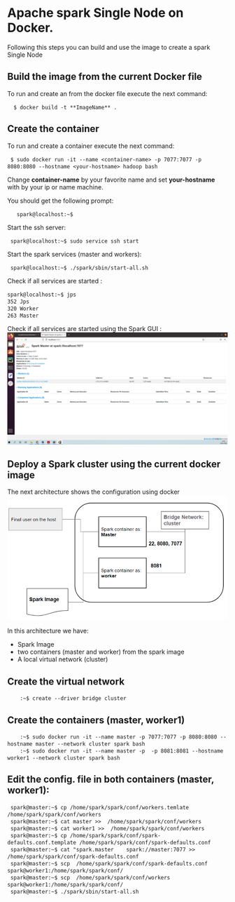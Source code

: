 # Apache spark Single Node  on Docker.

Following this steps you can build and use the image to create a spark Single Node
## Build the image from the current Docker file
To run and create an from the docker file  execute the next command:  

      $ docker build -t **ImageName** . 
## Create the container

To run and create a container execute the next command:

     $ sudo docker run -it --name <container-name> -p 7077:7077 -p 8080:8080 --hostname <your-hostname> hadoop bash

Change **container-name** by your favorite name and set **your-hostname** with by your ip or name machine.

You should get the following prompt:  

       spark@localhost:~$ 
Start the ssh server:  

     spark@localhost:~$ sudo service ssh start 
     

Start the spark services (master and workers):  

     spark@localhost:~$ ./spark/sbin/start-all.sh 

Check if all services are started :  

    spark@localhost:~$ jps   
    352 Jps   
    320 Worker   
    263 Master  
  Check if all services are started using the Spark GUI :
  ![alt text](sparkDoc.png "apache spark GUI")

## Deploy a Spark cluster using the current docker image   
The next architecture shows the configuration using docker
 ![alt text](architecture.png "acrhitecture")

  In this architecture we have:
  *  Spark Image
  *  two containers (master and worker) from the spark image
  *  A local virtual network (cluster)
## Create the virtual network

        :~$ create --driver bridge cluster   
## Create the containers (master, worker1)

        :~$ sudo docker run -it --name master -p 7077:7077 -p 8080:8080 --hostname master --network cluster spark bash    
        :~$ sudo docker run -it --name master -p  -p 8081:8081 --hostname worker1 --network cluster spark bash  
## Edit the config. file in both containers (master, worker1):
     spark@master:~$ cp /home/spark/spark/conf/workers.temlate  /home/spark/spark/conf/workers
     spark@master:~$ cat master >>  /home/spark/spark/conf/workers   
     spark@master:~$ cat worker1 >>  /home/spark/spark/conf/workers  
     spark@master:~$ cp /home/spark/spark/conf/spark-defaults.conf.template /home/spark/spark/conf/spark-defaults.conf  
     spark@master:~$ cat "spark.master    spark://master:7077 >>  /home/spark/spark/conf/spark-defaults.conf  
     spark@master:~$ scp  /home/spark/spark/conf/spark-defaults.conf spark@worker1:/home/spark/spark/conf/  
     spark@master:~$ scp  /home/spark/spark/conf/workers spark@worker1:/home/spark/spark/conf/  
     spark@master:~$ ./spark/sbin/start-all.sh
     

